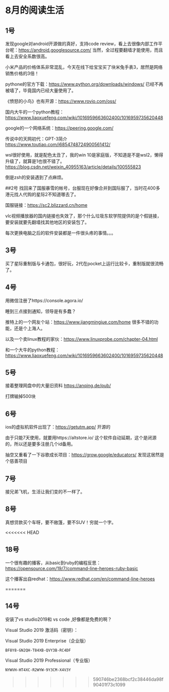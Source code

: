 # 8月的阅读生活

## 1号
发现google对android开源做的真好，支持code review，看上去很像内部工作平台呢：https://android.googlesource.com/
当然，全过程要翻墙才能使用，而且看上去安全系数很高。

小米产品的价格体系非常混乱，今天在线下给宝宝买了块米兔手表3，居然是网络销售价格的3倍！

pythone的官方下载：https://www.python.org/downloads/windows/ 已经不再被墙了，毕竟国内已经大量使用了。

《愤怒的小鸟》也有开源：https://www.rovio.com/oss/

国内大牛的一个python教程：https://www.liaoxuefeng.com/wiki/1016959663602400/1016959735620448

google的一个网络系统：https://peering.google.com/

传说中的天网初代：GPT-3简介 https://www.toutiao.com/i6854748724900561412/

wsl很好使用，就是配色太丑了，我的win 10是家庭版，不知道是不是wsl2，懒得升级了，就算是1也很不错了。https://blog.csdn.net/weixin_40955163/article/details/100555823

倒是zsh的安装遇到了点麻烦。

##2号
找回来了国服暴雪的帐号，台服现在好像合并到国际服了，当时花400多港元找人代购的星际2不知道哪去了。

国服链接：https://sc2.blizzard.cn/home

vlc视频播放器的国内链接也失效了，那个什么垃圾东软学院提供的是个假链接，要安装就要先翻墙找其他地区的安装包了。

每次更换电脑之后的软件安装都是一件很头疼的事情。。。

## 3号
买了星际重制版与卡通包，很好玩，2代在pocket上运行比较卡，重制版就很流畅了。

## 4号
用微信注册了https://console.agora.io/ 

睡到三点接到通知，领导是有多蠢？

推特上的一个网友个站：https://www.jiangmingjue.com/home
很多不错的功能，还是个上海人。

以及一个卖linux教程的家伙：https://www.linuxprobe.com/chapter-04.html

和一个大牛的python教程：https://www.liaoxuefeng.com/wiki/1016959663602400/1016959735620448

## 5号
接着整理网盘中的大量旧资料 https://anqing.de/pub/

打牌输掉500块

## 6号
ios的虚拟机软件出现了：https://getutm.app/ 开源的

由于只能7天使用，就要用https://altstore.io/ 这个软件自动延期，这个是闭源的，所以还是要多注册几个id备用。

抽空又重看了一下谷歌成长项目：https://grow.google/educators/ 发现这居然是个慈善项目

## 7号
接兄弟飞机，生活让我们变的不一样了。

## 8号
真想贷款买个车呀，要不敞篷，要不SUV！穷就一个字。

<<<<<<< HEAD
## 18号
一个很有趣的播客，从basic到ruby的编程反思：https://opensource.com/19/7/command-line-heroes-ruby-basic

这个播客出自redhat：https://www.redhat.com/en/command-line-heroes

=======
## 14号
安装了vs studio2019和 vs code ,好像都是免费的啊？

Visual Studio 2019 激活码（密钥）：

Visual Studio 2019 Enterprise（企业版）

    BF8Y8-GN2QH-T84XB-QVY3B-RC4DF

Visual Studio 2019 Professional（专业版）

    NYWVH-HT4XC-R2WYW-9Y3CM-X4V3Y
>>>>>>> 590746be2368bcf2c38446da98f90401f73c1099
